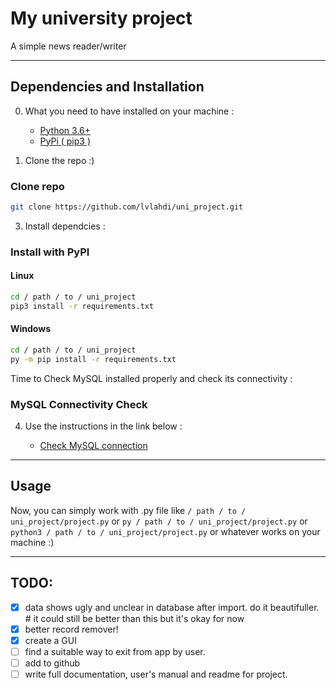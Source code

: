 # My university project

A simple news reader/writer

---

## Dependencies and Installation

0. What you need to have installed on your machine :   

    * [Python 3.6+](https://www.python.org/downloads/)
    * [PyPi ( pip3 )](https://packaging.python.org/en/latest/tutorials/installing-packages/)

2. Clone the repo :)

### Clone repo

```bash
git clone https://github.com/lvlahdi/uni_project.git
```

3. Install dependcies :

### Install with PyPI

#### Linux

```bash
cd / path / to / uni_project
pip3 install -r requirements.txt
```

#### Windows

```bash
cd / path / to / uni_project
py -m pip install -r requirements.txt
```

Time to Check MySQL installed properly and check its connectivity :

### MySQL Connectivity Check

4. Use the instructions in the link below :

    * [Check MySQL connection](https://dev.mysql.com/doc/refman/8.0/en/connecting.html)

---

## Usage

Now, you can simply work with .py file like `/ path / to / uni_project/project.py` or `py / path / to / uni_project/project.py` or `python3 / path / to / uni_project/project.py` or whatever works on your machine :)

---

## TODO:

- [x] data shows ugly and unclear in database after import. do it beautifuller.    # it could still be better than this but it's okay for now
- [x] better record remover!
- [x] create a GUI
- [ ] find a suitable way to exit from app by user.
- [ ] add to github
- [ ] write full documentation, user's manual and readme for project.
